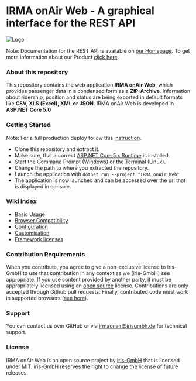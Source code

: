 # IRMA onAir Web - A graphical interface for the REST API
![Logo](https://static.irmaonair.com/other/github/Logo_onAir_black.png) 

Note: Documentation for the REST API is available on [our Homepage](https://www.irmaonair.com/docs).
To get more information about our Product [click here](https://www.irmaonair.com).

### About this repository
This repository contains the web application **IRMA onAir Web**, which provides passenger data in a condensed form as a **ZIP-Archive**.
Information about ridership, position and status are being exported in default formats like **CSV, XLS (Excel), XML or JSON**.
IRMA onAir Web is developed in **ASP.NET Core 5.0**

### Getting Started
Note: For a full production deploy follow this [instruction](https://docs.microsoft.com/en-US/aspnet/core/host-and-deploy/?view=aspnetcore-2.0&tabs=aspnetcore2x).

- Clone this repository and extract it.
- Make sure, that a correct [ASP.NET Core 5.x Runtime](https://dotnet.microsoft.com/en-us/download/dotnet/5.0) is installed.
- Start the Command Prompt (Windows) or the Terminal (Linux).
- Change the path to where you extracted the repository.
- Launch the application with ```dotnet run --project "IRMA_onAir_Web"```
- The application is now launched and can be accessed over the url that is displayed in console.

### Wiki Index
- [Basic Usage](https://github.com/iris-GmbH/ioa-web/wiki/Basic-Usage)
- [Browser Compatibility](https://github.com/iris-GmbH/ioa-web/wiki/Browser-Compatibility)
- [Configuration](https://github.com/iris-GmbH/ioa-web/wiki/Configuration)
- [Customisation](https://github.com/iris-GmbH/ioa-web/wiki/Customisation)
- [Framework licenses](https://github.com/iris-GmbH/ioa-web/wiki/Framework-licenses)

### Contribution Requirements
When you contribute, you agree to give a non-exclusive license to iris-GmbH to use that contribution in any context as we (iris-GmbH) see appropriate.
If you use content provided by another party, it must be appropriately licensed using an [open source](http://opensource.org/licenses) license.
Contributions are only accepted through Github pull requests.
Finally, contributed code must work in supported browsers ([see here](https://github.com/iris-GmbH/ioa-web/wiki/Browser-Compatibility)).

### Support
You can contact us over GitHub or via [irmaonair@irisgmbh.de](mailto:irmaonair@irisgmbh.de) for technical support.

### License
IRMA onAir Web is an open source project by [iris-GmbH](https://www.irisgmbh.de) that is licensed under [MIT](http://opensource.org/licenses/MIT).
iris-GmbH reserves the right to change the license of future releases.
